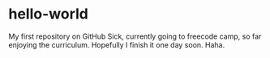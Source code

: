 # hello-world
My first repository on GitHub
Sick, currently going to freecode camp, so far enjoying the curriculum. Hopefully I finish it one day soon. Haha.
